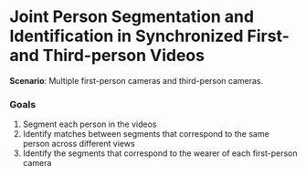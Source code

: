 # Joint Person Segmentation and Identification in Synchronized First- and Third-person Videos

**Scenario**: Multiple first-person cameras and third-person cameras.

### Goals
1. Segment each person in the videos
2. Identify matches between segments that correspond to the same person across different views
3. Identify the segments that correspond to the wearer of each first-person camera
<!--stackedit_data:
eyJoaXN0b3J5IjpbMTY2NDU5Mzg3MV19
-->